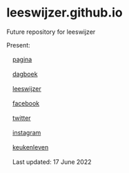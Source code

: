 # leeswijzer.github.io
Future repository for leeswijzer

Present: 

　[pagina](http://leeswijzer.org/)

　[dagboek](http://leeswijzer.org/diary.html)

　[leeswijzer](https://leeswijzer.hatenadiary.com/)

　[facebook](https://www.facebook.com/leeswijzer)

　[twitter](https://twitter.com/leeswijzer)

　[instagram](https://www.instagram.com/leeswijzer/)

　[keukenleven](http://leeswijzerplus.blogspot.com/)

　Last updated: 17 June 2022
